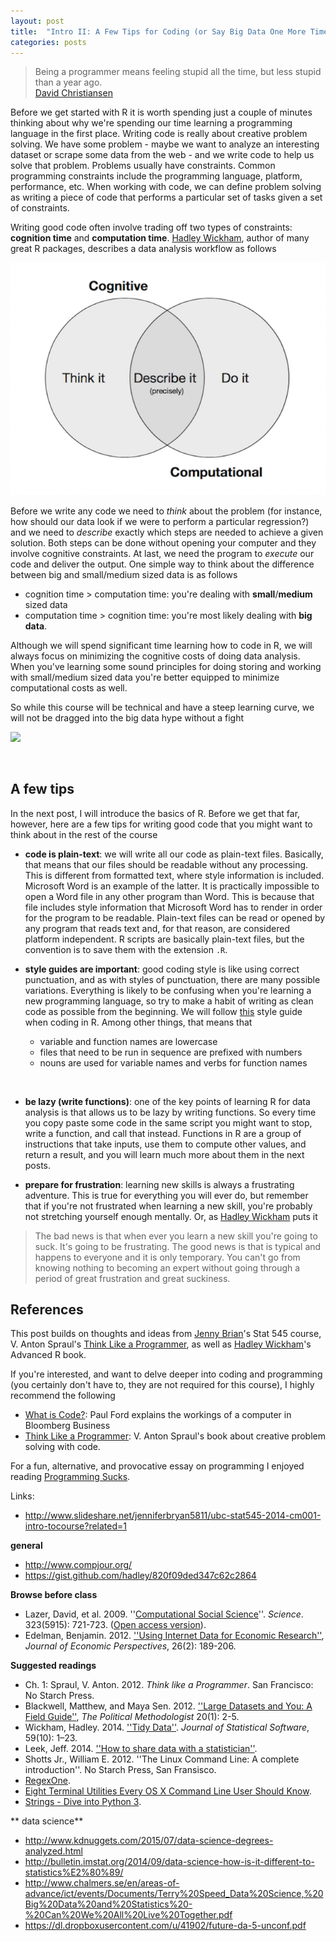 ```yaml
---
layout: post
title:  "Intro II: A Few Tips for Coding (or Say Big Data One More Time)"
categories: posts
---
```


> Being a programmer means feeling stupid all the time, but less stupid than a year ago.  
[David Christiansen](https://twitter.com/aldos)

Before we get started with R it is worth spending just a couple of minutes thinking about why we're spending our time learning a programming language in the first place. Writing code is really about creative problem solving. We have some problem - maybe we want to analyze an interesting dataset or scrape some data from the web - and we write code to help us solve that problem. Problems usually have constraints. Common programming constraints include the programming language, platform, performance, etc. When working with code, we can define problem solving as writing a piece of code that performs a particular set of tasks given a set of constraints.

Writing good code often involve trading off two types of constraints: **cognition time** and **computation time**. [Hadley Wickham](https://dl.dropboxusercontent.com/u/41902/expressive-da-2-strata.pdf), author of many great R packages, describes a data analysis workflow as follows

![](/figs/constraints.png)

Before we write any code we need to *think* about the problem (for instance, how should our data look if we were to perform a particular regression?) and we need to *describe* exactly which steps are needed to achieve a given solution. Both steps can be done without opening your computer and they involve cognitive constraints. At last, we need the program to *execute* our code and deliver the output. One simple way to think about the difference between big and small/medium sized data is as follows

- cognition time > computation time: you're dealing with **small**/**medium** sized data
- computation time > cognition time: you're most likely dealing with **big data**.

Although we will spend significant time learning how to code in R, we will always focus on minimizing the cognitive costs of doing data analysis. When you've learning some sound principles for doing storing and working with small/medium sized data you're better equipped to minimize computational costs as well.

So while this course will be technical and have a steep learning curve, we will not be dragged into the big data hype without a fight

![](/sds/figs/big-data.jpeg)

<br>

## A few tips

In the next post, I will introduce the basics of R. Before we get that far, however, here are a few tips for writing good code that you might want to think about in the rest of the course

- **code is plain-text**: we will write all our code as plain-text files. Basically, that means that our files should be readable without any processing. This is different from formatted text, where style information is included. Microsoft Word is an example of the latter. It is practically impossible to open a Word file in any other program than Word. This is because that file includes style information that Microsoft Word has to render in order for the program to be readable. Plain-text files can be read or opened by any program that reads text and, for that reason, are considered platform independent. R scripts are basically plain-text files, but the convention is to save them with the extension `.R`.

- **style guides are important**: good coding style is like using correct punctuation, and as with styles of punctuation, there are many possible variations. Everything is likely to be confusing when you're learning a new programming language, so try to make a habit of writing as clean code as possible from the beginning. We will follow [this](http://adv-r.had.co.nz/Style.html) style guide when coding in R. Among other things, that means that

    - variable and function names are lowercase
    - files that need to be run in sequence are prefixed with numbers
    - nouns are used for variable names and verbs for function names  
<br>

- **be lazy (write functions)**: one of the key points of learning R for data analysis is that allows us to be lazy by writing functions. So every time you copy paste some code in the same script you might want to stop, write a function, and call that instead. Functions in R are a group of instructions that take inputs, use them to compute other values, and return a result, and you will learn much more about them in the next posts.

- **prepare for frustration**: learning new skills is always a frustrating adventure. This is true for everything you will ever do, but remember that if you're not frustrated when learning a new skill, you're probably not stretching yourself enough mentally. Or, as [Hadley Wickham](http://youtu.be/8SGif63VW6E?t=4m7s) puts it

> The bad news is that when ever you learn a new skill you're going to suck. It's going to be frustrating. The good news is that is typical and happens to everyone and it is only temporary. You can't go from knowing nothing to becoming an expert without going through a period of great frustration and great suckiness.

## References

This post builds on thoughts and ideas from [Jenny Brian](http://www.slideshare.net/jenniferbryan5811/ubc-stat545-2014-cm001-intro-tocourse?related=1)'s Stat 545 course, V. Anton Spraul's [Think Like a Programmer](https://www.nostarch.com/thinklikeaprogrammer), as well as [Hadley Wickham](http://adv-r.had.co.nz/)'s Advanced R book.  

If you're interested, and want to delve deeper into coding and programming (you certainly don't have to, they are not required for this course), I highly recommend the following

- [What is Code?](http://www.bloomberg.com/graphics/2015-paul-ford-what-is-code/?cmpid=twtr1): Paul Ford explains the workings of a computer in Bloomberg Business
- [Think Like a Programmer](https://www.nostarch.com/thinklikeaprogrammer): V. Anton Spraul's book about creative problem solving with code.

For a fun, alternative, and provocative essay on programming I enjoyed reading [Programming Sucks](http://www.stilldrinking.org/programming-sucks).




Links:

- http://www.slideshare.net/jenniferbryan5811/ubc-stat545-2014-cm001-intro-tocourse?related=1

**general**

- http://www.compjour.org/
- https://gist.github.com/hadley/820f09ded347c62c2864

**Browse before class**

- Lazer, David, et al. 2009. ''[Computational Social Science](http://www.sciencemag.org/content/323/5915/721.summary)''. *Science*. 323(5915): 721-723. ([Open access version](http://www.ncbi.nlm.nih.gov/pmc/articles/PMC2745217/)).
- Edelman, Benjamin. 2012. [''Using Internet Data for Economic Research''](http://pubs.aeaweb.org/doi/pdfplus/10.1257/jep.26.2.189), *Journal of Economic Perspectives*, 26(2): 189-206.

**Suggested readings**

- Ch. 1: Spraul, V. Anton. 2012. *Think like a
Programmer*. San Francisco: No Starch Press.
- Blackwell, Matthew, and
Maya Sen. 2012. [''Large Datasets and You: A Field Guide''](http://scholar.harvard.edu/files/msen/files/blackwell_sen_tpm.pdf), *The Political Methodologist* 20(1): 2-5.
- Wickham, Hadley. 2014. [''Tidy Data''](http://www.jstatsoft.org/v59/i10). *Journal of Statistical Software*, 59(10): 1–23.
- Leek, Jeff. 2014. [''How to share data with a statistician''](https://github.com/jtleek/datasharing).
- Shotts Jr., William E. 2012. ''The Linux Command Line: A complete introduction''. No Starch Press, San Fransisco.
- [RegexOne](http://regexone.com/).
- [Eight Terminal Utilities Every OS X Command Line User Should Know](http://www.mitchchn.me/2014/os-x-terminal/).
- [Strings - Dive into Python 3](http://www.diveintopython3.net/strings.html).


** data science**

- http://www.kdnuggets.com/2015/07/data-science-degrees-analyzed.html
- http://bulletin.imstat.org/2014/09/data-science-how-is-it-different-to-statistics%E2%80%89/
- http://www.chalmers.se/en/areas-of-advance/ict/events/Documents/Terry%20Speed_Data%20Science,%20Big%20Data%20and%20Statistics%20-%20Can%20We%20All%20Live%20Together.pdf
- https://dl.dropboxusercontent.com/u/41902/future-da-5-unconf.pdf
